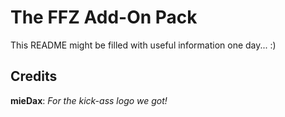 # The FFZ Add-On Pack

This README might be filled with useful information one day... :)

## Credits
**mieDax**: _For the kick-ass logo we got!_
